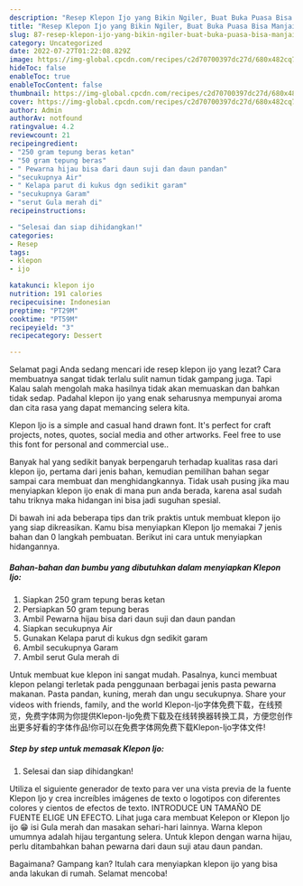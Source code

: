 ```yaml
---
description: "Resep Klepon Ijo yang Bikin Ngiler, Buat Buka Puasa Bisa Manjain Lidah"
title: "Resep Klepon Ijo yang Bikin Ngiler, Buat Buka Puasa Bisa Manjain Lidah"
slug: 87-resep-klepon-ijo-yang-bikin-ngiler-buat-buka-puasa-bisa-manjain-lidah
category: Uncategorized
date: 2022-07-27T01:22:08.829Z
image: https://img-global.cpcdn.com/recipes/c2d70700397dc27d/680x482cq70/klepon-ijo-foto-resep-utama.jpg
hideToc: false
enableToc: true
enableTocContent: false
thumbnail: https://img-global.cpcdn.com/recipes/c2d70700397dc27d/680x482cq70/klepon-ijo-foto-resep-utama.jpg
cover: https://img-global.cpcdn.com/recipes/c2d70700397dc27d/680x482cq70/klepon-ijo-foto-resep-utama.jpg
author: Admin
authorAv: notfound
ratingvalue: 4.2
reviewcount: 21
recipeingredient:
- "250 gram tepung beras ketan"
- "50 gram tepung beras"
- " Pewarna hijau bisa dari daun suji dan daun pandan"
- "secukupnya Air"
- " Kelapa parut di kukus dgn sedikit garam"
- "secukupnya Garam"
- "serut Gula merah di"
recipeinstructions:

- "Selesai dan siap dihidangkan!"
categories:
- Resep
tags:
- klepon
- ijo

katakunci: klepon ijo 
nutrition: 191 calories
recipecuisine: Indonesian
preptime: "PT29M"
cooktime: "PT59M"
recipeyield: "3"
recipecategory: Dessert

---
```



Selamat pagi Anda sedang mencari ide resep klepon ijo yang lezat? Cara membuatnya sangat tidak terlalu sulit namun tidak gampang juga. Tapi Kalau salah mengolah maka hasilnya tidak akan memuaskan dan bahkan tidak sedap. Padahal klepon ijo yang enak seharusnya mempunyai aroma dan cita rasa yang dapat memancing selera kita.


Klepon Ijo is a simple and casual hand drawn font. It&#39;s perfect for craft projects, notes, quotes, social media and other artworks. Feel free to use this font for personal and commercial use..

Banyak hal yang sedikit banyak berpengaruh terhadap kualitas rasa dari klepon ijo, pertama dari jenis bahan, kemudian pemilihan bahan segar sampai cara membuat dan menghidangkannya. Tidak usah pusing jika mau menyiapkan klepon ijo enak di mana pun anda berada, karena asal sudah tahu triknya maka hidangan ini bisa jadi suguhan spesial.


Di bawah ini ada beberapa tips dan trik praktis untuk membuat klepon ijo yang siap dikreasikan. Kamu bisa menyiapkan Klepon Ijo memakai 7 jenis bahan dan 0 langkah pembuatan. Berikut ini cara untuk menyiapkan hidangannya.

<!--inarticleads1-->

##### Bahan-bahan dan bumbu yang dibutuhkan dalam menyiapkan Klepon Ijo:

1. Siapkan 250 gram tepung beras ketan
1. Persiapkan 50 gram tepung beras
1. Ambil  Pewarna hijau bisa dari daun suji dan daun pandan
1. Siapkan secukupnya Air
1. Gunakan  Kelapa parut di kukus dgn sedikit garam
1. Ambil secukupnya Garam
1. Ambil serut Gula merah di


Untuk membuat kue klepon ini sangat mudah. Pasalnya, kunci membuat klepon pelangi terletak pada penggunaan berbagai jenis pasta pewarna makanan. Pasta pandan, kuning, merah dan ungu secukupnya. Share your videos with friends, family, and the world Klepon-Ijo字体免费下载，在线预览，免费字体网为你提供Klepon-Ijo免费下载及在线转换器转换工具，方便您创作出更多好看的字体作品!你可以在免费字体网免费下载Klepon-Ijo字体文件! 

<!--inarticleads2-->

##### Step by step untuk memasak Klepon Ijo:


1. Selesai dan siap dihidangkan!

Utiliza el siguiente generador de texto para ver una vista previa de la fuente Klepon Ijo y crea increíbles imágenes de texto o logotipos con diferentes colores y cientos de efectos de texto. INTRODUCE UN TAMAÑO DE FUENTE ELIGE UN EFECTO. Lihat juga cara membuat Kelepon or Klepon Ijo ijo 😁 isi Gula merah dan masakan sehari-hari lainnya. Warna klepon umumnya adalah hijau tergantung selera. Untuk klepon dengan warna hijau, perlu ditambahkan bahan pewarna dari daun suji atau daun pandan. 

Bagaimana? Gampang kan? Itulah cara menyiapkan klepon ijo yang bisa anda lakukan di rumah. Selamat mencoba!
